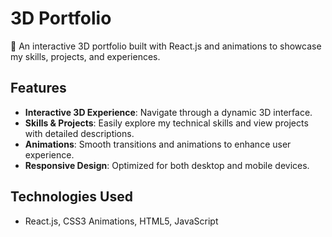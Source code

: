 # 3D Portfolio

🚀 An interactive 3D portfolio built with React.js and animations to showcase my skills, projects, and experiences.

## Features

- **Interactive 3D Experience**: Navigate through a dynamic 3D interface.
- **Skills & Projects**: Easily explore my technical skills and view projects with detailed descriptions.
- **Animations**: Smooth transitions and animations to enhance user experience.
- **Responsive Design**: Optimized for both desktop and mobile devices.

## Technologies Used

- React.js, CSS3 Animations, HTML5, JavaScript

